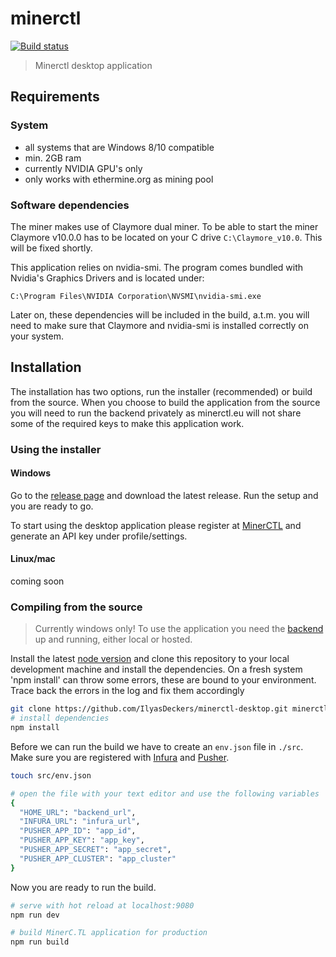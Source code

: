 # minerctl
[![Build status](https://ci.appveyor.com/api/projects/status/u5gdsuift0axccr8/branch/master?svg=true)](https://ci.appveyor.com/project/IlyasDeckers/minerctl-desktop/branch/master)

> Minerctl desktop application

## Requirements
### System
- all systems that are Windows 8/10 compatible
- min. 2GB ram
- currently NVIDIA GPU's only
- only works with ethermine.org as mining pool

### Software dependencies
The miner makes use of Claymore dual miner. To be able to start the miner Claymore v10.0.0 has to be located on your C drive `C:\Claymore_v10.0`. This will be fixed shortly.

This application relies on nvidia-smi. The program comes bundled with Nvidia's Graphics Drivers and is located under:

```
C:\Program Files\NVIDIA Corporation\NVSMI\nvidia-smi.exe
```

Later on, these dependencies will be included in the build, a.t.m. you will need to make sure that Claymore and nvidia-smi is installed correctly on your system.

## Installation
The installation has two options, run the installer (recommended) or build from the source. When you choose to build the application from the source you will need to run the backend privately as minerctl.eu will not share some of the required keys to make this application work.
### Using the installer
#### Windows
Go to the [release page](https://github.com/IlyasDeckers/minerctl-desktop/releases) and download the latest release. Run the setup and you are ready to go.

To start using the desktop application please register at [MinerCTL](https://minerctl.eu) and generate an API key under profile/settings.

#### Linux/mac
coming soon

### Compiling from the source
> Currently windows only! To use the application you need the [backend](https://github.com/IlyasDeckers/minerctl-backend) up and running, either local or hosted.

Install the latest [node version](https://nodejs.org/en/) and clone this repository to your local development machine and install the dependencies. On a fresh system 'npm install' can throw some errors, these are bound to your environment. Trace back the errors in the log and fix them accordingly

``` bash
git clone https://github.com/IlyasDeckers/minerctl-desktop.git minerctl-desktop
# install dependencies
npm install
```
Before we can run the build we have to create an `env.json` file in `./src`. Make sure you are registered with [Infura](https://infura.io/) and [Pusher](https://pusher.com/).

``` bash
touch src/env.json

# open the file with your text editor and use the following variables
{
  "HOME_URL": "backend_url",
  "INFURA_URL": "infura_url",
  "PUSHER_APP_ID": "app_id",
  "PUSHER_APP_KEY": "app_key",
  "PUSHER_APP_SECRET": "app_secret",
  "PUSHER_APP_CLUSTER": "app_cluster"
}
```
Now you are ready to run the build.

``` bash
# serve with hot reload at localhost:9080
npm run dev

# build MinerC.TL application for production
npm run build
```

